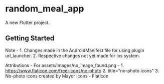 # random_meal_app

A new Flutter project.

## Getting Started

Note - 
    1. Changes made in the AndroidManifest file for using plugin url_launcher.
    2. Respective changes not yet made for ios system.


Attributions -
    For assets/images/no_image_found.png -
        1. https://www.flaticon.com/free-icons/no-photo
        2. title="no-photo icons"
        3. No-photo icons created by Mayor Icons - Flaticon